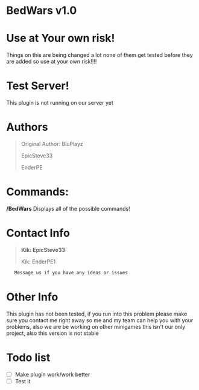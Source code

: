 # BedWars v1.0

# Use at Your own risk!
Things on this are being changed a lot none of them get tested before they are added so use at your own risk!!!!

# Test Server!
This plugin is not running on our server yet

# Authors
>Original Author: BluPlayz
>
>EpicSteve33
>
>EnderPE

# Commands:

**/BedWars** Displays all of the possible commands!

# Contact Info

>**Kik: EpicSteve33**
>
>Kik: EnderPE1

```html
   Message us if you have any ideas or issues
```

# Other Info

This plugin has not been tested, if you run into this problem please make sure you contact me right away so me and my team can help you with your problems, also we are be working on other minigames this isn't our only project, also this version is not stable

# Todo list

- [ ] Make plugin work/work better
- [ ] Test it
